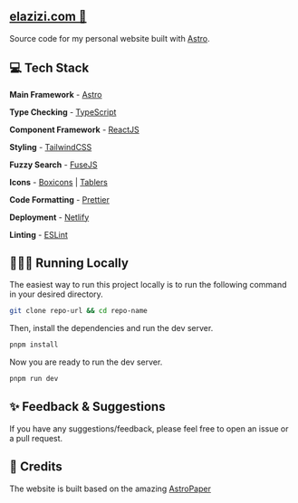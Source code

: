## [elazizi.com 📄](https://elazizi.com)

Source code for my personal website built with [Astro](https://astro.build/).

## 💻 Tech Stack

**Main Framework** - [Astro](https://astro.build/)

**Type Checking** - [TypeScript](https://www.typescriptlang.org/)

**Component Framework** - [ReactJS](https://reactjs.org/)

**Styling** - [TailwindCSS](https://tailwindcss.com/)

**Fuzzy Search** - [FuseJS](https://fusejs.io/)

**Icons** - [Boxicons](https://boxicons.com/) | [Tablers](https://tabler-icons.io/)

**Code Formatting** - [Prettier](https://prettier.io/)

**Deployment** - [Netlify](https://netlify.com/)

**Linting** - [ESLint](https://eslint.org)

## 👨🏻‍💻 Running Locally

The easiest way to run this project locally is to run the following command in your desired directory.

```bash
git clone repo-url && cd repo-name
```

Then, install the dependencies and run the dev server.

```bash
pnpm install
```

Now you are ready to run the dev server.

```bash
pnpm run dev
```

## ✨ Feedback & Suggestions

If you have any suggestions/feedback, please feel free to open an issue or a pull request.

## 📜 Credits

The website is built based on the amazing [AstroPaper](https://astro-paper.pages.dev/)
